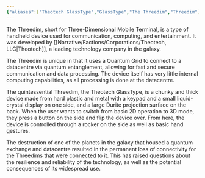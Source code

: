 ```yaml
---
{"aliases":["Theotech GlassType","GlassType","The Threedim","Threedim"],"tags":null,"dg-publish":true,"Type":"Computer","Target Market":["Universal"],"permalink":"/narrative/concepts/tech/theotech-products/theotech-glass-type/","dgPassFrontmatter":true}
---
```


The Threedim, short for Three-Dimensional Mobile Terminal, is a type of handheld device used for communication, computing, and entertainment. It was developed by [[Narrative/Factions/Corporations/Theotech, LLC\|Theotech]], a leading technology company in the galaxy.

The Threedim is unique in that it uses a Quantum Grid to connect to a datacentre via quantum entanglement, allowing for fast and secure communication and data processing. The device itself has very little internal computing capabilities, as all processing is done at the datacentre.

The quintessential Threedim, the Theotech GlassType, is a chunky and thick device made from hard plastic and metal with a keypad and a small liquid-crystal display on one side, and a large Durite projection surface on the back. When the user wants to switch from basic 2D operation to 3D mode, they press a button on the side and flip the device over. From here, the device is controlled through a rocker on the side as well as basic hand gestures.

The destruction of one of the planets in the galaxy that housed a quantum exchange and datacentre resulted in the permanent loss of connectivity for the Threedims that were connected to it. This has raised questions about the resilience and reliability of the technology, as well as the potential consequences of its widespread use.